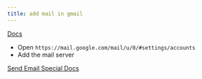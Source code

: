 ```yaml
---
title: add mail in gmail
---
```


[Docs](https://support.google.com/mail/answer/6304825?co=GENIE.Platform%3DDesktop&hl=en)

- Open `https://mail.google.com/mail/u/0/#settings/accounts`
- Add the mail server

[Send Email Special Docs](https://support.google.com/a/answer/1710338?ctx=gmail&hl=en-GB&authuser=0&visit_id=638454173243471786-4091005482&rd=1)
